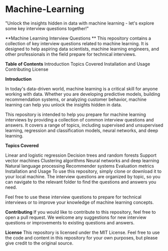 # Machine-Learning
"Unlock the insights hidden in data with machine learning - let's explore some key interview questions together!"

**Machine Learning Interview Questions
**
This repository contains a collection of key interview questions related to machine learning. It is designed to help aspiring data scientists, machine learning engineers, and other professionals in the field prepare for technical interviews.

**Table of Contents**
Introduction
Topics Covered
Installation and Usage
Contributing
License

**Introduction**

In today's data-driven world, machine learning is a critical skill for anyone working with data. Whether you are developing predictive models, building recommendation systems, or analyzing customer behavior, machine learning can help you unlock the insights hidden in data.

This repository is intended to help you prepare for machine learning interviews by providing a collection of common interview questions and answers. It covers a range of topics, including supervised and unsupervised learning, regression and classification models, neural networks, and deep learning.

**Topics Covered**


Linear and logistic regression
Decision trees and random forests
Support vector machines
Clustering algorithms
Neural networks and deep learning
Natural language processing
Recommender systems
Evaluation metrics
Installation and Usage
To use this repository, simply clone or download it to your local machine. The interview questions are organized by topic, so you can navigate to the relevant folder to find the questions and answers you need.

Feel free to use these interview questions to prepare for technical interviews or to improve your knowledge of machine learning concepts.

**Contributing**
If you would like to contribute to this repository, feel free to open a pull request. We welcome any suggestions for new interview questions or improvements to existing questions and answers.

**License**
This repository is licensed under the MIT License. Feel free to use the code and content in this repository for your own purposes, but please give credit to the original source.
